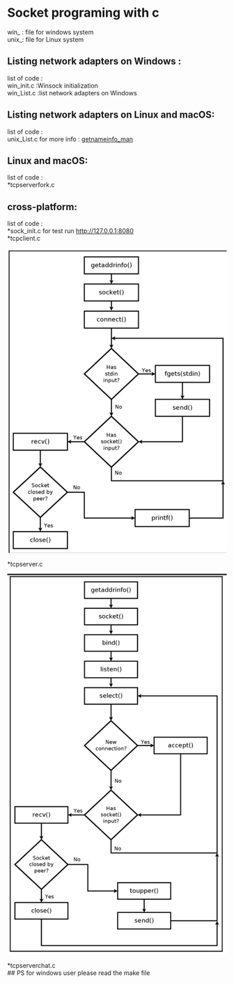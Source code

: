 # Socket programing  with c
win_ : file for windows system</br>
unix_: file for Linux system</br>
## Listing network adapters on Windows :
list of code  :</br>
win_init.c :Winsock initialization</br>
win_List.c :list network adapters on Windows  </br>

## Listing network adapters on Linux and macOS:
list of code  :</br>
unix_List.c for more info : [getnameinfo_man](https://man7.org/linux/man-pages/man3/getnameinfo.3.html )</br>
##  Linux and macOS:
list of code  :</br>
*tcpserverfork.c</br>
## cross-platform:
list of code  :</br>
*sock_init.c for test  run http://127.0.0.1:8080 </br>
*tcpclient.c </br>
<p align="center">
    <img src="https://github.com/amaraoussama94/Socket_with_c/blob/main/TCP%20client.png"  >  
</p>
*tcpserver.c</br>
<p align="center">
    <img src="https://github.com/amaraoussama94/Socket_with_c/blob/main/TCp%20Server.png"  >  
</p>
*tcpserverchat.c</br>
## PS
for windows user please read the make file </br>
